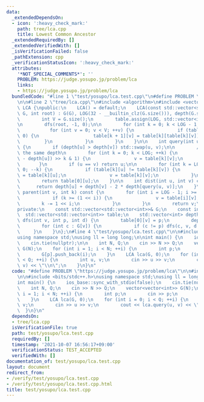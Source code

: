 ```yaml
---
data:
  _extendedDependsOn:
  - icon: ':heavy_check_mark:'
    path: tree/lca.cpp
    title: Lowest Common Ancestor
  _extendedRequiredBy: []
  _extendedVerifiedWith: []
  _isVerificationFailed: false
  _pathExtension: cpp
  _verificationStatusIcon: ':heavy_check_mark:'
  attributes:
    '*NOT_SPECIAL_COMMENTS*': ''
    PROBLEM: https://judge.yosupo.jp/problem/lca
    links:
    - https://judge.yosupo.jp/problem/lca
  bundledCode: "#line 1 \"test/yosupo/lca.test.cpp\"\n#define PROBLEM \"https://judge.yosupo.jp/problem/lca\"\
    \n\n#line 2 \"tree/lca.cpp\"\n#include <algorithm>\n#include <vector>\n\nclass\
    \ LCA {\npublic:\n    LCA() = default;\n    LCA(const std::vector<std::vector<int>>&\
    \ G, int root) : G(G), LOG(32 - __builtin_clz(G.size())), depth(G.size()) {\n\
    \        int V = G.size();\n        table.assign(LOG, std::vector<int>(V, -1));\n\
    \n        dfs(root, -1, 0);\n\n        for (int k = 0; k < LOG - 1; ++k) {\n \
    \           for (int v = 0; v < V; ++v) {\n                if (table[k][v] >=\
    \ 0) {\n                    table[k + 1][v] = table[k][table[k][v]];\n       \
    \         }\n            }\n        }\n    }\n\n    int query(int u, int v) const\
    \ {\n        if (depth[u] > depth[v]) std::swap(u, v);\n\n        // go up to\
    \ the same depth\n        for (int k = 0; k < LOG; ++k) {\n            if ((depth[v]\
    \ - depth[u]) >> k & 1) {\n                v = table[k][v];\n            }\n \
    \       }\n        if (u == v) return u;\n\n        for (int k = LOG - 1; k >=\
    \ 0; --k) {\n            if (table[k][u] != table[k][v]) {\n                u\
    \ = table[k][u];\n                v = table[k][v];\n            }\n        }\n\
    \        return table[0][u];\n    }\n\n    int dist(int u, int v) const {\n  \
    \      return depth[u] + depth[v] - 2 * depth[query(u, v)];\n    }\n\n    int\
    \ parent(int v, int k) const {\n        for (int i = LOG - 1; i >= 0; --i) {\n\
    \            if (k >= (1 << i)) {\n                v = table[i][v];\n        \
    \        k -= 1 << i;\n            }\n        }\n        return v;\n    }\n\n\
    private:\n    const std::vector<std::vector<int>>& G;\n    const int LOG;\n  \
    \  std::vector<std::vector<int>> table;\n    std::vector<int> depth;\n\n    void\
    \ dfs(int v, int p, int d) {\n        table[0][v] = p;\n        depth[v] = d;\n\
    \        for (int c : G[v]) {\n            if (c != p) dfs(c, v, d + 1);\n   \
    \     }\n    }\n};\n#line 4 \"test/yosupo/lca.test.cpp\"\n\n#include <bits/stdc++.h>\n\
    using namespace std;\nusing ll = long long;\n\nint main() {\n    ios_base::sync_with_stdio(false);\n\
    \    cin.tie(nullptr);\n\n    int N, Q;\n    cin >> N >> Q;\n    vector<vector<int>>\
    \ G(N);\n    for (int i = 1; i < N; ++i) {\n        int p;\n        cin >> p;\n\
    \        G[p].push_back(i);\n    }\n    LCA lca(G, 0);\n    for (int i = 0; i\
    \ < Q; ++i) {\n        int u, v;\n        cin >> u >> v;\n        cout << lca.query(u,\
    \ v) << \"\\n\";\n    }\n}\n"
  code: "#define PROBLEM \"https://judge.yosupo.jp/problem/lca\"\n\n#include \"../../tree/lca.cpp\"\
    \n\n#include <bits/stdc++.h>\nusing namespace std;\nusing ll = long long;\n\n\
    int main() {\n    ios_base::sync_with_stdio(false);\n    cin.tie(nullptr);\n\n\
    \    int N, Q;\n    cin >> N >> Q;\n    vector<vector<int>> G(N);\n    for (int\
    \ i = 1; i < N; ++i) {\n        int p;\n        cin >> p;\n        G[p].push_back(i);\n\
    \    }\n    LCA lca(G, 0);\n    for (int i = 0; i < Q; ++i) {\n        int u,\
    \ v;\n        cin >> u >> v;\n        cout << lca.query(u, v) << \"\\n\";\n  \
    \  }\n}\n"
  dependsOn:
  - tree/lca.cpp
  isVerificationFile: true
  path: test/yosupo/lca.test.cpp
  requiredBy: []
  timestamp: '2021-10-07 16:56:17+09:00'
  verificationStatus: TEST_ACCEPTED
  verifiedWith: []
documentation_of: test/yosupo/lca.test.cpp
layout: document
redirect_from:
- /verify/test/yosupo/lca.test.cpp
- /verify/test/yosupo/lca.test.cpp.html
title: test/yosupo/lca.test.cpp
---
```

